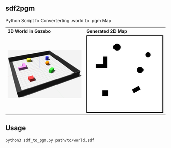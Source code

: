 ## sdf2pgm
Python Script fo Converterting .world to .pgm Map 

<div align="center">
  <table>
    <tr>
      <td><b>3D World in Gazebo</b></td>
      <td><b>Generated 2D Map</b></td>
    </tr>
    <tr>
      <td><img src="world.png" width="400" alt="3D World Example"/></td>
      <td><img src="pgm.png" width="400" alt="Generated PGM Map"/></td>
    </tr>
  </table>
</div>


## Usage
```
python3 sdf_to_pgm.py path/to/world.sdf
```

